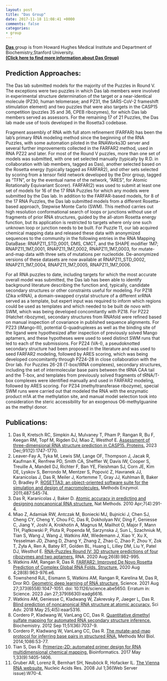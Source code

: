 ```yaml
---
layout: post
title: "Das Group"
date: 2017-11-18 11:08:41 +0000
comments: false
categories: 
- group
---
```


<!--
[<i class="fa fa-envelope-square fa-fw fa-2x"></i>](mailto:wj_hust08@hust.edu.cn?cc=yxiao@hust.edu.cn)
--> 
<a href="https://profiles.stanford.edu/rhiju-das" target="_balnk">**Das** </a> group is from Howard Hughes Medical Institute and Department of Biochemistry,Stanford University.
<a href="https://daslab.stanford.edu/" target="_blank"><strong></br>(Click here to find more information about Das  Group)</strong></a>
</br>

## Prediction Approaches:
The Das lab submitted models for the majority of the Puzzles in Round V. The exceptions were two puzzles in which Das lab members were involved in experimental structure determination of the target or a near-identical molecule (PZ30, human telomerase; and PZ31, the SARS-CoV-2 frameshift stimulation element) and two puzzles that were also targets in the CASP15 competition (puzzles 35 and 36, CPEB ribozymes), for which Das lab members served as assessors. For the remaining 17 of 21 Puzzles, the Das lab made use of tools developed in the Rosetta3 codebase.

Fragment assembly of RNA with full atom refinement (FARFAR) has been the lab’s primary RNA modeling method since the beginning of the RNA Puzzles, with some automation piloted in the RNAWorks3D server and several further improvements collected in the FARFAR2 method, used in RNA PZ22 and later. For most of the Round V puzzles, more than one set of models was submitted, with one set selected manually (typically by R.D. in collaboration with lab members, tagged as Das), another selected based on the Rosetta energy (typically tagged as FARFAR2), and other sets selected by scoring from a tensor field network developed by the Dror group, tagged as “TFN”, or by the eventual name of the network, “ARES”, for Atomic Rotationally Equivariant Scorer). FARFAR(2) was used to submit at least one set of models for 16 of the 17 RNA Puzzles for which any models were submitted by the Das lab. In addition to the FARFAR-based models, for 8 of the 17 RNA Puzzles, the Das lab submitted models from a different Rosetta-based approach, Stepwise Monte Carlo (SWM). This method carries out high resolution conformational search of loops or junctions without use of fragments of prior RNA structures, guided by the all-atom Rosetta energy function, but its application is restricted to targets where only one such unknown loop or junction needs to be built. For Puzzle 11, our lab acquired chemical mapping data and released these data with anonymized sequences to the community in the following entries in the RNA Mapping DataBase: RNAPZ11_STD_0001, DMS, CMCT, and the SHAPE modifier 1M7; RNAPZ11_1M7_0001, RNAPZ11_1M7_0002, RNAPZ11_1M7_0003, for mutate-and-map data with three sets of mutations per nucleotide. De-anonymized versions of these datasets are now available at RNAPZ11_STD_0002, RNAPZ11_1M7_0004, RNAPZ11_1M7_0005, RNAPZ11_1M7_0006.

For all RNA puzzles to date, including targets for which the most accurate overall model was submitted, the Das lab has been able to identify background literature describing the function and, typically, candidate secondary structures or other constraints useful for modeling. For PZ18 (Zika xrRNA), a domain-swapped crystal structure of a different xrRNA served as a template, but expert input was required to inform which regions could be used as templates and which needed to be built de novo with SWM, which was being developed concomitantly with PZ18. For PZ22 (Hatchet ribozyme), secondary structures from RNAfold were refined based on manual inspection of covariance in published sequence alignments. For PZ23 (iMango-III), potential G-quadruplexes as well as the binding site of the ligand were hypothesized after inspection of previously solved Mango aptamers, and these hypotheses were used to seed distinct SWM runs that led to each of the submissions.  For PZ24 (VA-I), a pseudoknotted secondary structure had been proposed in the literature and was used to seed FARFAR2 modeling, followed by ARES scoring, which was being developed concomitantly through PZ24-28 in close collaboration with the Dror lab. For Puzzles 26-28 (T-box/tRNA complexes), secondary structures, including the set of intermolecular base pairs between the tRNA CAA tail and the T-box, and templates from previously solved fragments of tRNA/T-box complexes were identified manually and used in FARFAR2 modeling, followed by ARES scoring. For PZ34 (methyltransferase ribozyme), special SWM runs were carried out that modeled the RNA with the enzymatic product m1A at the methylation site, and manual model selection took into consideration the steric accessibility for an exogenous O6-methylguanine as the methyl donor. 



## Publications:
1. Das R, Kretsch RC, Simpkin AJ, Mulvaney T, Pham P, Rangan R, Bu F, Keegan RM, Topf M, Rigden DJ, Miao Z, Westhof E. [Assessment of three-dimensional RNA structure prediction in CASP15. Proteins.](https://pubmed.ncbi.nlm.nih.gov/37876231/) 2023 Dec;91(12):1747-1770. 
2. Leaver-Fay A, Tyka M, Lewis SM, Lange OF, Thompson J, Jacak R, Kaufman K, Renfrew PD, Smith CA, Sheffler W, Davis IW, Cooper S, Treuille A, Mandell DJ, Richter F, Ban YE, Fleishman SJ, Corn JE, Kim DE, Lyskov S, Berrondo M, Mentzer S, Popović Z, Havranek JJ, Karanicolas J, Das R, Meiler J, Kortemme T, Gray JJ, Kuhlman B, Baker D, Bradley P. [ROSETTA3: an object-oriented software suite for the simulation and design of macromolecules.](https://pubmed.ncbi.nlm.nih.gov/21187238/) Methods Enzymol. 2011;487:545-74. 
3. Das R, Karanicolas J, Baker D. [Atomic accuracy in predicting and designing noncanonical RNA structure.](https://pubmed.ncbi.nlm.nih.gov/20190761/) Nat Methods. 2010 Apr;7(4):291-4. 
4. Miao Z, Adamiak RW, Antczak M, Boniecki MJ, Bujnicki J, Chen SJ, Cheng CY, Cheng Y, Chou FC, Das R, Dokholyan NV, Ding F, Geniesse C, Jiang Y, Joshi A, Krokhotin A, Magnus M, Mailhot O, Major F, Mann TH, Piątkowski P, Pluta R, Popenda M, Sarzynska J, Sun L, Szachniuk M, Tian S, Wang J, Wang J, Watkins AM, Wiedemann J, Xiao Y, Xu X, Yesselman JD, Zhang D, Zhang Y, Zhang Z, Zhao C, Zhao P, Zhou Y, Zok T, Żyła A, Ren A, Batey RT, Golden BL, Huang L, Lilley DM, Liu Y, Patel DJ, Westhof E. [RNA-Puzzles Round IV: 3D structure predictions of four ribozymes and two aptamers.](https://pubmed.ncbi.nlm.nih.gov/32371455/) RNA. 2020 Aug;26(8):982-995. 
5. Watkins AM, Rangan R, Das R. [FARFAR2: Improved De Novo Rosetta Prediction of Complex Global RNA Folds. Structure.](https://pubmed.ncbi.nlm.nih.gov/32531203/) 2020 Aug 4;28(8):963-976.e6. 
6. Townshend RJL, Eismann S, Watkins AM, Rangan R, Karelina M, Das R, Dror RO. [Geometric deep learning of RNA structure.](https://pubmed.ncbi.nlm.nih.gov/34446608/) Science. 2021 Aug 27;373(6558):1047-1051. doi: 10.1126/science.abe5650. Erratum in: Science. 2023 Jan 27;379(6630):eadg6616. 
7. Watkins AM, Geniesse C, Kladwang W, Zakrevsky P, Jaeger L, Das R. [Blind prediction of noncanonical RNA structure at atomic accuracy.](https://pubmed.ncbi.nlm.nih.gov/29806027/) Sci Adv. 2018 May 25;4(5):eaar5316. 
8. Cordero P, Kladwang W, VanLang CC, Das R. [Quantitative dimethyl sulfate mapping for automated RNA secondary structure inference.](https://pubmed.ncbi.nlm.nih.gov/22913637/) Biochemistry. 2012 Sep 11;51(36):7037-9. 
9. Cordero P, Kladwang W, VanLang CC, Das R. [The mutate-and-map protocol for inferring base pairs in structured RNA.]((https://pubmed.ncbi.nlm.nih.gov/24136598/)) Methods Mol Biol. 2014;1086:53-77. 
10. Tian S, Das R. [Primerize-2D: automated primer design for RNA multidimensional chemical mapping.](https://pubmed.ncbi.nlm.nih.gov/28453672/)  Bioinformatics. 2017 May 1;33(9):1405-1406. 
11. Gruber AR, Lorenz R, Bernhart SH, Neuböck R, Hofacker IL. [The Vienna RNA websuite.](https://pubmed.ncbi.nlm.nih.gov/18424795/) Nucleic Acids Res. 2008 Jul 1;36(Web Server issue):W70-4. 



<!--
32.	Das, R. et al. Assessment of three-dimensional RNA structure prediction in CASP15. Proteins 91, 1747–1770 (2023).
33.	Leaver-Fay, A. et al. ROSETTA3: an object-oriented software suite for the simulation and design of macromolecules. Methods Enzymol. 487, 545–574 (2011).
34.	Das, R., Karanicolas, J. & Baker, D. Atomic accuracy in predicting and designing noncanonical RNA structure. Nat. Methods 7, 291–294 (2010).
35.	Miao, Z. et al. RNA-Puzzles Round IV: 3D structure predictions of four ribozymes and two aptamers. RNA 26, 982–995 (2020).
36.	Watkins, A. M., Rangan, R. & Das, R. FARFAR2: Improved De Novo Rosetta Prediction of Complex Global RNA Folds. Structure 28, 963–976.e6 (2020).
37.	Townshend, R. J. L. et al. Geometric deep learning of RNA structure. Science 373, 1047–1051 (2021).
38.	Watkins, A. M. et al. Blind prediction of noncanonical RNA structure at atomic accuracy. Sci Adv 4, eaar5316 (2018).
39.	Cordero, P., Kladwang, W., VanLang, C. C. & Das, R. Quantitative dimethyl sulfate mapping for automated RNA secondary structure inference. Biochemistry 51, 7037–7039 (2012).
40.	Cordero, P., Kladwang, W., VanLang, C. C. & Das, R. The mutate-and-map protocol for inferring base pairs in structured RNA. Methods Mol. Biol. 1086, 53–77 (2014).
41.	Tian, S. & Das, R. Primerize-2D: automated primer design for RNA multidimensional chemical mapping. Bioinformatics 33, 1405–1406 (2017).
42.	Gruber, A. R., Lorenz, R., Bernhart, S. H., Neuböck, R. & Hofacker, I. L. The Vienna RNA Websuite. Nucleic Acids Res. 36, W70–W74 (2008).
-->
